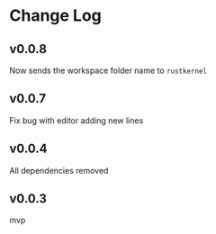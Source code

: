 # Change Log
## v0.0.8
Now sends the workspace folder name to `rustkernel`

## v0.0.7
Fix bug with editor adding new lines

## v0.0.4 
All dependencies removed

## v0.0.3 
mvp